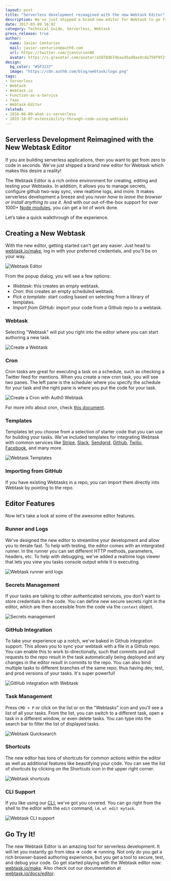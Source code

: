 ```yaml
---
layout: post
title: "Serverless development reimagined with the new Webtask Editor"
description: We've just shipped a brand new editor for Webtask to go from 0 to code in seconds!
date: 2017-03-09 16:02
category: Technical Guide, Serverless, Webtask
press_release: true
author: 
  name: Javier Centurion
  mail: javier.centurion@auth0.com
  url: https://twitter.com/jcenturion86
  avatar: https://s.gravatar.com/avatar/a5878db74baa36ad0ae9cda759f9f2f8.jpg?s=60
design:
  bg_color: "#5F3237"
  image: "https://cdn.auth0.com/blog/webtask/logo.png"
tags:
- Serverless
- Webtask
- Webtask.io
- Function-as-a-Service
- faas
- Webtask-Editor
related:
- 2016-06-09-what-is-serverless
- 2015-10-07-extensibility-through-code-using-webtasks
---
```

## Serverless Development Reimagined with the New Webtask Editor

If you are building serverless applications, then you want to get from zero to code in seconds. We've just shipped a brand new editor for Webtask which makes this desire a reality!

The Webtask Editor is a rich online environment for creating, editing and testing your Webtasks. In addition, it allows you to manage secrets, configure github two-way sync, view realtime logs, and more. It makes serverless development a breeze and you _never have to leave the browser or install anything to use it_. And with our out-of-the-box support for over 1000+ [Node modules](https://webtask.io/docs/modules?utm_source=auth0.com&utm_medium=blog&utm_campaign=webtask_editor_launch), you can get a lot of work done.

Let’s take a quick walkthrough of the experience.

## Creating a New Webtask
With the new editor, getting started can't get any easier. Just head to [webtask.io/make](https://webtask.io/make?utm_source=auth0.com&utm_medium=blog&utm_campaign=webtask_editor_launch), log in with your preferred credentials, and you'll be on your way. 

![Webtask Editor](https://cdn.auth0.com/webtask/assets/images/screenshot.png)

From the popup dialog, you will see a few options:

- *Webtask*: this creates an empty webtask.
- *Cron*: this creates an empty scheduled webtask. 
- *Pick a template*: start coding based on selecting from a library of templates.
- *Import from GitHub*: import your code from a Github repo to a webtask.

### Webtask
Selecting "Webtask" will put you right into the editor where you can start authoring a new task.

![Create a Webtask](https://cdn.auth0.com/webtask/assets/images/new-webtask.gif)

### Cron
Cron tasks are great for executing a task on a schedule, such as checking a Twitter feed for mentions. When you create a new cron task, you will see two panes. The left pane is the scheduler where you specify the schedule for your task and the right pane is where you put the code for your task. 

![Create a Cron with Auth0 Webtask](https://cdn.auth0.com/webtask/assets/images/new-cron.gif)

For more info about cron, check [this document](https://webtask.io/docs/cron).

### Templates
Templates let you choose from a selection of starter code that you can use for building your tasks. We've included templates for integrating Webtask with common services like [Stripe](https://stripe.com), [Slack](https://slack.com), [Sendgrid](https://sendgrid.com), [Github](https://github.com), [Twilio](https://twilio.com), [Facebook](https://facebook.com), and many more. 

![Webtask Templates](https://cdn.auth0.com/webtask/assets/images/templates.gif)

### Importing from GitHub
If you have existing Webtasks in a repo, you can import them directly into Webtask by pointing to the repo.

## Editor Features
Now let's take a look at some of the awesome editor features.

### Runner and Logs
We've designed the new editor to streamline your development and allow you to iterate fast. To help with testing, the editor comes with an intergrated runner. In the runner you can set different HTTP methods, parameters, headers, etc. To help with debugging, we've added a realtime logs viewer that lets you view you tasks console output while it is executing.

![Webtask runner and logs](https://cdn.auth0.com/webtask/assets/images/runner.gif)

### Secrets Management
If your tasks are talking to other authenticated services, you don't want to store credentials in the code. You can define new secure secrets right in the editor, which are then accessible from the code via the `context` object.

![Secrets management](https://cdn.auth0.com/webtask/assets/images/secrets.gif)

### GitHub Integration
To take your experience up a notch, we've baked in Github integration support. This allows you to sync your webtask with a file in a Github repo. You can enable this to work bi-directionally, such that commits and pull requests to the repo result in the task automatically being deployed and any changes in the editor result in commits to the repo. You can also bind multiple tasks to different branches of the same repo, thus having dev, test, and prod versions of your tasks. It's super powerful!

![GitHub integration with Webtask](https://cdn.auth0.com/webtask/assets/images/github-integration.gif)

### Task Management
Press `CMD + P` or click on the list or on the "Webtasks" icon and you'll see a list of all your tasks. From the list, you can switch to a different task, open a task in a different window, or even delete tasks. You can type into the search bar to filter the list of displayed tasks.

![Webtask Quicksearch](https://cdn.auth0.com/webtask/assets/images/quicksearch.gif)

### Shortcuts
The new editor has tons of shortcuts for common actions within the editor as well as additional features like beautifying your code. You can see the list of shortcuts by clicking on the Shortcuts icon in the upper right corner.

![Webtask shortcuts](https://cdn.auth0.com/webtask/assets/images/shortcuts.gif)

### CLI Support
If you like using our [CLI](https://webtask.io/cli?utm_source=auth0.com&utm_medium=blog&utm_campaign=webtask_editor_launch), we've got you covered. You can go right from the shell to the editor with the `edit` command, i.e. `wt edit mytask`.

![Webtask CLI support](https://cdn.auth0.com/webtask/assets/images/from-cli.gif)

## Go Try It! 
The new Webtask Editor is an amazing tool for serverless development. It will let you instantly go from idea => code => running. Not only do you get a rich browser-based authoring experience, but you get a tool to secure, test, and debug your code. Go get started playing with the Webtask editor now: [webtask.io/make](https://webtask.io/make?utm_source=auth0.com&utm_medium=blog&utm_campaign=webtask_editor_launch). Also check out our documentation at [webtask.io/docs/editor](https://webtask.io/docs/editor?utm_source=auth0.com&utm_medium=blog&utm_campaign=webtask_editor_launch).
